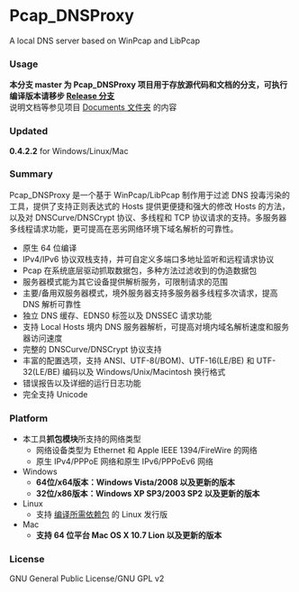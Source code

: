 ﻿Pcap_DNSProxy
=====
A local DNS server based on WinPcap and LibPcap

### Usage
**本分支 master 为 Pcap_DNSProxy 项目用于存放源代码和文档的分支，可执行编译版本请移步 [Release 分支](https://github.com/chengr28/Pcap_DNSProxy/tree/Release)**<br />
说明文档等参见项目 [Documents 文件夹](https://github.com/chengr28/Pcap_DNSProxy/tree/master/Documents) 的内容

### Updated
**0.4.2.2** for Windows/Linux/Mac

### Summary
Pcap_DNSProxy 是一个基于 WinPcap/LibPcap 制作用于过滤 DNS 投毒污染的工具，提供了支持正则表达式的 Hosts 提供更便捷和强大的修改 Hosts 的方法，以及对 DNSCurve/DNSCrypt 协议、多线程和 TCP 协议请求的支持。多服务器多线程请求功能，更可提高在恶劣网络环境下域名解析的可靠性。
* 原生 64 位编译
* IPv4/IPv6 协议双栈支持，并可自定义多端口多地址监听和远程请求协议
* Pcap 在系统底层驱动抓取数据包，多种方法过滤收到的伪造数据包
* 服务器模式能为其它设备提供解析服务，可限制请求的范围
* 主要/备用双服务器模式，境外服务器支持多服务器多线程多次请求，提高 DNS 解析可靠性
* 独立 DNS 缓存、EDNS0 标签以及 DNSSEC 请求功能
* 支持 Local Hosts 境内 DNS 服务器解析，可提高对境内域名解析速度和服务器访问速度
* 完整的 DNSCurve/DNSCrypt 协议支持
* 丰富的配置选项，支持 ANSI、UTF-8(/BOM)、UTF-16(LE/BE) 和 UTF-32(LE/BE) 编码以及 Windows/Unix/Macintosh 换行格式
* 错误报告以及详细的运行日志功能
* 完全支持 Unicode

### Platform
* 本工具**抓包模块**所支持的网络类型
  * 网络设备类型为 Ethernet 和 Apple IEEE 1394/FireWire 的网络
  * 原生 IPv4/PPPoE 网络和原生 IPv6/PPPoEv6 网络
* Windows
  * **64位/x64版本：Windows Vista/2008 以及更新的版本**
  * **32位/x86版本：Windows XP SP3/2003 SP2 以及更新的版本**
* Linux
  * 支持 [编译所需依赖包](https://github.com/chengr28/Pcap_DNSProxy/tree/master/Documents) 的 Linux 发行版
* Mac
  * **支持 64 位平台 Mac OS X 10.7 Lion 以及更新的版本**

### License
GNU General Public License/GNU GPL v2

